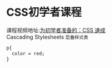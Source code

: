 CSS初学者课程
============
课程视频地址:[为初学者准备的：CSS 速成](https://www.bilibili.com/video/BV1bW411R7hg) <br>
Cascading Stylesheets `层叠样式表`<br>
```html
p{
  color = red;
}
```
